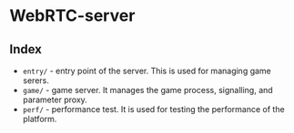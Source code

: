 # WebRTC-server

## Index

- `entry/` - entry point of the server. This is used for managing game serers.
- `game/` - game server. It manages the game process, signalling, and parameter proxy.
- `perf/` - performance test. It is used for testing the performance of the platform.